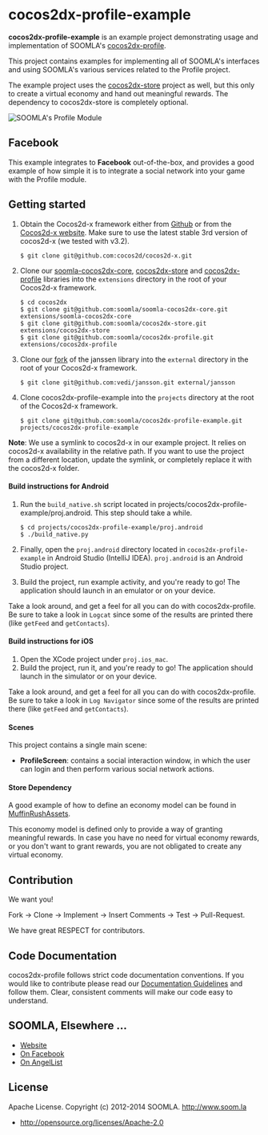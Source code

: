# cocos2dx-profile-example

**cocos2dx-profile-example** is an example project demonstrating usage and implementation of SOOMLA's [cocos2dx-profile](http://github.com/soomla/cocos2dx-profile).

This project contains examples for implementing all of SOOMLA's interfaces and using SOOMLA's various services related to the Profile project.

The example project uses the [cocos2dx-store](https://github.com/soomla/cocos2dx-store) project as well, but this only to create a virtual economy and hand out meaningful rewards. The dependency to cocos2dx-store is completely optional.

![SOOMLA's Profile Module](http://know.soom.la/img/tutorial_img/soomla_diagrams/Profile.png)

## Facebook
This example integrates to **Facebook** out-of-the-box, and provides a good example of how simple it is to integrate a social network into your game with the Profile module.

## Getting started

1. Obtain the Cocos2d-x framework either from [Github](https://github.com/cocos2d/cocos2d-x) or from the [Cocos2d-x website](http://www.cocos2d-x.org/download). Make sure to use the latest stable 3rd version of cocos2d-x (we tested with v3.2).
    ```
    $ git clone git@github.com:cocos2d/cocos2d-x.git
    ```

2. Clone our [soomla-cocos2dx-core](https://github.com/soomla/soomla-cocos2dx-core), [cocos2dx-store](https://github.com/soomla/cocos2dx-store) and [cocos2dx-profile](https://github.com/soomla/cocos2dx-profile) libraries into the `extensions` directory in the root of your Cocos2d-x framework.
    ```
    $ cd cocos2dx
    $ git clone git@github.com:soomla/soomla-cocos2dx-core.git extensions/soomla-cocos2dx-core
    $ git clone git@github.com:soomla/cocos2dx-store.git extensions/cocos2dx-store
    $ git clone git@github.com:soomla/cocos2dx-profile.git extensions/cocos2dx-profile
    ```

3. Clone our [fork](https://github.com/vedi/jansson) of the janssen library into the `external` directory in the root of your Cocos2d-x framework.
    ```
    $ git clone git@github.com:vedi/jansson.git external/jansson
    ```

4. Clone cocos2dx-profile-example into the `projects` directory at the root of the Cocos2d-x framework.
    ```
    $ git clone git@github.com:soomla/cocos2dx-profile-example.git projects/cocos2dx-profile-example
    ```

**Note**: We use a symlink to cocos2d-x in our example project. It relies on cocos2d-x availability in the relative path. If you want to use the project from a different location, update the symlink, or completely replace it with the cocos2d-x folder.

#### Build instructions for Android

1. Run the `build_native.sh` script located in projects/cocos2dx-profile-example/proj.android. This step should take a while.
    ```
    $ cd projects/cocos2dx-profile-example/proj.android
    $ ./build_native.py
    ```

2. Finally, open the `proj.android` directory located in `cocos2dx-profile-example` in Android Studio (IntelliJ IDEA). `proj.android` is an Android Studio project.
3. Build the project, run example activity, and you're ready to go! The application should launch in an emulator or on your device.

Take a look around, and get a feel for all you can do with cocos2dx-profile. Be sure to take a look in `Logcat` since some of the results are printed there (like `getFeed` and `getContacts`).


#### Build instructions for iOS

1. Open the XCode project under `proj.ios_mac`.
2. Build the project, run it, and you're ready to go! The application should launch in the simulator or on your device.

Take a look around, and get a feel for all you can do with cocos2dx-profile. Be sure to take a look in `Log Navigator` since some of the results are printed there (like `getFeed` and `getContacts`).

#### Scenes

This project contains a single main scene:
- **ProfileScreen**: contains a social interaction window, in which the user can login and then perform various social network actions.

#### Store Dependency

A good example of how to define an economy model can be found in [MuffinRushAssets](https://github.com/soomla/cocos2dx-profile-example/blob/master/Classes/MuffinRushAssets.cpp).

This economy model is defined only to provide a way of granting meaningful rewards. In case you have no need for virtual economy rewards, or you don't want to grant rewards, you are not obligated to create any virtual economy.


## Contribution

We want you!

Fork -> Clone -> Implement -> Insert Comments -> Test -> Pull-Request.

We have great RESPECT for contributors.

## Code Documentation

cocos2dx-profile follows strict code documentation conventions. If you would like to contribute please read our [Documentation Guidelines](https://github.com/soomla/cocos2dx-profile/blob/master/documentation.md) and follow them. Clear, consistent  comments will make our code easy to understand.


## SOOMLA, Elsewhere ...

+ [Website](http://soom.la/)
+ [On Facebook](https://www.facebook.com/pages/The-SOOMLA-Project/389643294427376)
+ [On AngelList](https://angel.co/the-soomla-project)

## License

Apache License. Copyright (c) 2012-2014 SOOMLA. http://www.soom.la
+ http://opensource.org/licenses/Apache-2.0
